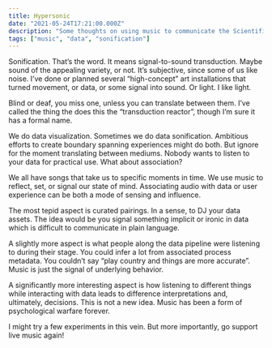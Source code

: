 ```yaml
---
title: Hypersonic
date: "2021-05-24T17:21:00.000Z"
description: "Some thoughts on using music to communicate the Scientific Project"
tags: ["music", "data", "sonification"]
---
```


Sonification. That’s the word. It means signal-to-sound transduction. Maybe sound of the appealing variety, or not. It’s subjective, since some of us like noise. I’ve done or planned several “high-concept” art installations that turned movement, or data,  or some signal into sound. Or light. I like light.

Blind or deaf, you miss one, unless you can translate between them. I’ve called the thing the does this the “transduction reactor”, though I’m sure it has a formal name.

We do data visualization. Sometimes we do data sonification. Ambitious efforts to create boundary spanning experiences might do both. But ignore for the moment translating between mediums. Nobody wants to listen to your data for practical use. What about association?

We all have songs that take us to specific moments in time. We use music to reflect, set, or signal our state of mind. Associating audio with data or user experience can be both a mode of sensing and influence.

The most tepid aspect is curated pairings. In a sense, to DJ your data assets. The idea would be you signal something implicit or ironic in data which is difficult to communicate in plain language.

A slightly more aspect is what people along the data pipeline were listening to during their stage. You could infer a lot from associated process metadata. You couldn’t say “play country and things are more accurate”. Music is just the signal of underlying behavior.

A significantly more interesting aspect is how listening to different things while interacting with data leads to difference interpretations and, ultimately, decisions. This is not a new idea. Music has been a form of psychological warfare forever.

I might try a few experiments in this vein. But more importantly, go support live music again!
